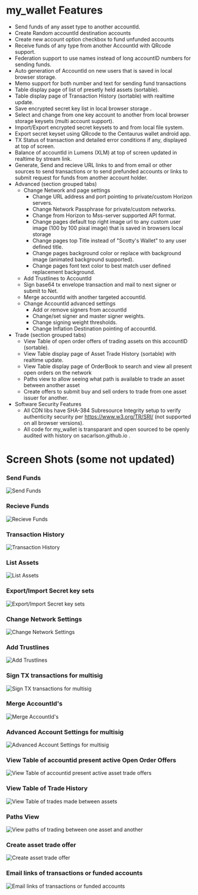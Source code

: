 #  my_wallet Features

* Send funds of any asset type to another accountId.
* Create Random accountId destination accounts 
* Create new account option checkbox to fund unfunded accounts
* Receive funds of any type from another AccountId with QRcode support.
* Federation support to use names instead of long accountID numbers for sending funds.
* Auto generation of AccountId on new users that is saved in local browser storage.
* Memo support for both number and text for sending fund transactions
* Table display page of list of presetly held assets (sortable).
* Table display page of Transaction History (sortable) with realtime update.
* Save encrypted secret key list in local browser storage .
* Select and change from one key account to another from local browser storage keysets (multi account support).
* Import/Export encrypted secret keysets to and from local file system.
* Export secret keyset using QRcode to the Centaurus wallet android app.
* TX Status of transaction and detailed error conditions if any, displayed at top of screen. 
* Balance of accountId in Lumens (XLM) at top of screen updated in realtime by stream link.
* Generate, Send and recieve URL links to and from email or other sources to send transactions or to send prefunded accounts or links to submit request for funds from another account holder.
* Advanced (section grouped tabs)
  * Change Network and page settings 
     * Change URL address and port pointing to private/custom Horizon servers.
     * Change Network Passphrase for private/custom networks. 
     * Change from Horizon to Mss-server supported API format.
     * Change pages default top right image url to any custom user image (100 by 100 pixal image) that is saved in browsers local storage
     * Change pages top Title instead of "Scotty's Wallet" to any user defined title.
     * Change pages background color or replace with background image (animated background supported).
     * Change pages font text color to best match user defined replacement background.
  * Add Trustlines to AccountId
  * Sign base64 tx envelope transaction and mail to next signer or submit to Net.
  * Merge accountId with another targeted accountId.
  * Change AccountId advanced settings
     * Add or remove signers from accountId
     * Change/set signer and master signer weights.
     * Change signing weight thresholds.
     * Change Inflation Destination pointing of accountId.
* Trade (section grouped tabs)
  * View Table of open order offers of trading assets on this accountID (sortable).
  * View Table display page of Asset Trade History (sortable) with realtime update.
  * View Table display page of OrderBook to search and view all present open orders on the network
  * Paths view to allow seeing what path is available to trade an asset between another asset
  * Create offers to submit buy and sell orders to trade from one asset issuer for another.
* Software Security Features
  * All CDN libs have SHA-384 Subresource Integrity setup to verify authenticity security per https://www.w3.org/TR/SRI/ (not supported on all browser versions).
  * All code for my_wallet is transparant and open sourced to be openly audited with history on sacarlson.github.io .


# Screen Shots (some not updated)

### Send Funds
![Send Funds](https://sacarlson.github.io/my_wallet/screenshots/Screenshot.png)

### Recieve Funds
![Recieve Funds](https://sacarlson.github.io/my_wallet/screenshots/Screenshot1.png)

### Transaction History
![Transaction History](https://sacarlson.github.io/my_wallet/screenshots/Screenshot2.png)

### List Assets
![List Assets](https://sacarlson.github.io/my_wallet/screenshots/Screenshot3.png)

### Export/Import Secret key sets
![Export/Import Secret key sets](https://sacarlson.github.io/my_wallet/screenshots/Screenshot5.png)

### Change Network Settings
![Change Network Settings](https://sacarlson.github.io/my_wallet/screenshots/Screenshot6.png)

### Add Trustlines
![Add Trustlines](https://sacarlson.github.io/my_wallet/screenshots/Screenshot7.png)

### Sign TX transactions for multisig
![Sign TX transactions for multisig](https://sacarlson.github.io/my_wallet/screenshots/Screenshot8.png)

### Merge AccountId's 
![Merge AccountId's ](https://sacarlson.github.io/my_wallet/screenshots/Screenshot9.png)

### Advanced Account Settings for multisig
![Advanced Account Settings for multisig](https://sacarlson.github.io/my_wallet/screenshots/Screenshot10.png)

### View Table of accountid present active Open Order Offers
![View Table of accountid present active asset trade offers](https://sacarlson.github.io/my_wallet/screenshots/Screenshot11.png)

### View Table of Trade History 
![View Table of trades made between assets](https://sacarlson.github.io/my_wallet/screenshots/Screenshot14.png)

### Paths View 
![View paths of trading between one asset and another](https://sacarlson.github.io/my_wallet/screenshots/Screenshot15.png)

### Create asset trade offer
![Create asset trade offer](https://sacarlson.github.io/my_wallet/screenshots/Screenshot12.png)

### Email links of transactions or funded accounts
![Email links of transactions or funded accounts](https://sacarlson.github.io/my_wallet/screenshots/Screenshot13.png)
